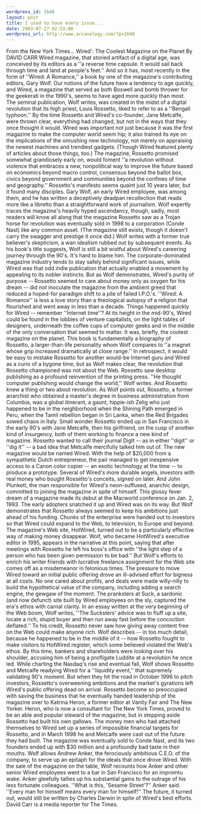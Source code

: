 ```yaml
--- 
wordpress_id: 1648
layout: post
title: I used to have every issue...
date: 2003-07-27 02:53:00
wordpress_url: http://www.arcanology.com/?p=1648
---
```

From the New York Times... Wired&apos;: The Coolest Magazine on the Planet By DAVID CARR Wired magazine, that storied artifact of a digital age, was conceived by its editors as a &apos;&apos;a reverse time capsule. It would sail back through time and land at people&apos;s feet.&apos;&apos; And so it has, most recently in the form of &apos;&apos;Wired: A Romance,&apos;&apos; a book by one of the magazine&apos;s contributing editors, Gary Wolf. Our notions of the future have a tendency to age quickly, and Wired, a magazine that served as both Boswell and bomb thrower for the geekerati in the 1990&apos;s, seems to have aged more quickly than most. The seminal publication, Wolf writes, was created in the midst of a digital revolution that its high priest, Louis Rossetto, liked to refer to as a &apos;&apos;Bengali typhoon.&apos;&apos; By the time Rossetto and Wired&apos;s co-founder, Jane Metcalfe, were thrown clear, everything had changed, but not in the ways that they once thought it would. <lj-cut text="Read the rest of the article."> Wired was important not just because it was the first magazine to make the computer world seem hip; it also trained its eye on the implications of the onrushing new technology, not merely on appraising the newest machines and trendiest gadgets. (Though Wired featured plenty of articles about those things, too.) The magazine, Rossetto promised somewhat grandiosely early on, would foment &apos;&apos;a revolution without violence that embraces a new, nonpolitical way to improve the future based on economics beyond macro control, consensus beyond the ballot box, civics beyond government and communities beyond the confines of time and geography.&apos;&apos; Rossetto&apos;s manifesto seems quaint just 10 years later, but it found many disciples. Gary Wolf, an early Wired employee, was among them, and he has written a deceptively deadpan recollection that reads more like a libretto than a straightforward work of journalism. Wolf expertly traces the magazine&apos;s heavily hyped ascendancy, though, sadly, most readers will know all along that the magazine Rossetto saw as a Trojan horse for revolution was eventually sold in 1998 to a corporation (Conde Nast) like any common asset. (The magazine still exists, though it doesn&apos;t carry the swagger and prestige it once did.) Wolf writes with a former true believer&apos;s skepticism, a wan idealism rubbed out by subsequent events. As his book&apos;s title suggests, Wolf is still a bit wistful about Wired&apos;s careering journey through the 90&apos;s. It&apos;s hard to blame him. The corporate-dominated magazine industry tends to stay safely behind significant issues, while Wired was that odd indie publication that actually enabled a movement by appealing to its nobler instincts. But as Wolf demonstrates, Wired&apos;s purity of purpose -- Rossetto seemed to care about money only as oxygen for his dream -- did not inoculate the magazine from the ambient greed that reduced a hoped-for paradigm shift to a pile of failed I.P.O.&apos;s. &apos;&apos;Wired: A Romance&apos;&apos; is less a love story than a theological autopsy of a religion that flourished and went away in less than a decade. Things happened quickly for Wired -- remember &apos;&apos;Internet time&apos;&apos;? At its height in the mid-90&apos;s, Wired could be found in the lobbies of venture capitalists, on the light tables of designers, underneath the coffee cups of computer geeks and in the middle of the only conversation that seemed to matter. It was, briefly, the coolest magazine on the planet. This book is fundamentally a biography of Rossetto, a larger-than-life personality whom Wolf compares to &apos;&apos;a magnet whose grip increased dramatically at close range.&apos;&apos; In retrospect, it would be easy to mistake Rossetto for another would-be Internet guru and Wired as a curio of a bygone time, but as Wolf makes clear, the revolution that Rossetto championed was not about the Web. Rossetto saw desktop publishing as a profound reinvention of the printing press. &apos;&apos;He thought computer publishing would change the world,&apos;&apos; Wolf writes. And Rossetto knew a thing or two about revolution. As Wolf points out, Rossetto, a former anarchist who obtained a master&apos;s degree in business administration from Columbia, was a global itinerant, a gaunt, hippie-ish Zelig who just happened to be in the neighborhood when the Shining Path emerged in Peru, when the Tamil rebellion began in Sri Lanka, when the Red Brigades sowed chaos in Italy. Small wonder Rossetto ended up in San Francisco in the early 90&apos;s with Jane Metcalfe, then his girlfriend, on the cusp of another kind of insurgency, both of them working to finance a new kind of magazine. Rossetto wanted to call their journal DigIt -- as in either &apos;&apos;digit&apos;&apos; or &apos;&apos;dig it&apos;&apos; -- a bad idea that Metcalfe mercifully talked him out of. The new magazine would be named Wired. With the help of $20,000 from a sympathetic Dutch entrepreneur, the pair managed to get inexpensive access to a Canon color copier -- an exotic technology at the time -- to produce a prototype. Several of Wired&apos;s more durable angels, investors with real money who bought Rossetto&apos;s conceits, signed on later. And John Plunkett, the man responsible for Wired&apos;s neon-suffused, anarchic design, committed to joining the magazine in spite of himself. This glossy fever dream of a magazine made its debut at the Macworld conference on Jan. 2, 1993. The early adopters snatched it up and Wired was on its way. But Wolf demonstrates that Rossetto always seemed to keep his ambitions just ahead of his funding. Chunks of the enterprise were handed out to investors so that Wired could expand to the Web, to television, to Europe and beyond. The magazine&apos;s Web site, HotWired, turned out to be a particularly effective way of making money disappear. Wolf, who became HotWired&apos;s executive editor in 1995, appears in the narrative at this point, saying that after meetings with Rossetto he left his boss&apos;s office with &apos;&apos;the light step of a person who has been given permission to be bad.&apos;&apos; But Wolf&apos;s efforts to enrich his writer friends with lucrative freelance assignment for the Web site comes off as a misdemeanor in felonious times. The pressure to move Wired toward an initial public offering drove an ill-advised effort for bigness at all costs. No one cared about profits, and deals were made willy-nilly to build the hypothetical value of the company, including adding a search engine, the gewgaw of the moment. The pranksters at Suck, a sardonic (and now defunct) site built by Wired employees on the sly, captured the era&apos;s ethos with carnal clarity. In an essay written at the very beginning of the Web boom, Wolf writes, &apos;&apos;The Sucksters&apos; advice was to fluff up a site, locate a rich, stupid buyer and then run away fast before the concoction deflated.&apos;&apos; To his credit, Rossetto never saw how giving away content free on the Web could make anyone rich. Wolf describes -- in too much detail, because he happened to be in the middle of it -- how Rossetto fought to make visitors to HotWired register, which some believed violated the Web&apos;s ethos. By this time, bankers and shareholders were looking over his shoulder, accusing him of being a profligate Luddite at a revolution he once led. While charting the Nasdaq&apos;s rise and eventual fall, Wolf shows Rossetto and Metcalfe readying Wired for a &apos;&apos;liquidity event,&apos;&apos; that supremely validating 90&apos;s moment. But when they hit the road in October 1996 to pitch investors, Rossetto&apos;s overweening ambitions and the market&apos;s gyrations left Wired&apos;s public offering dead on arrival. Rossetto become so preoccupied with saving the business that he eventually handed leadership of the magazine over to Katrina Heron, a former editor at Vanity Fair and The New Yorker. Heron, who is now a consultant for The New York Times, proved to be an able and popular steward of the magazine, but in stepping aside Rossetto had built his own gallows. The money men who had attached themselves to Wired set up a series of impossible financial targets for Rossetto, and in March 1998 he and Metcalfe were cast out of the future they had built. The magazine was eventually sold to Conde Nast, and its two founders ended up with $30 million and a profoundly bad taste in their mouths. Wolf allows Andrew Anker, the ferociously ambitious C.E.O. of the company, to serve up an epitaph for the ideals that once drove Wired. With the sale of the magazine on the table, Wolf recounts how Anker and other senior Wired employees went to a bar in San Francisco for an impromtu wake. Anker gleefully tallies up his substantial gains to the outrage of his less fortunate colleagues. &apos;&apos;What is this, &apos;Sesame Street&apos;?&apos;&apos; Anker said. &apos;&apos;Every man for himself means every man for himself!&apos;&apos; The future, it turned out, would still be written by Charles Darwin in spite of Wired&apos;s best efforts. David Carr is a media reporter for The Times.